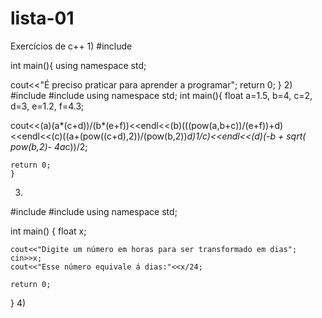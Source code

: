 # lista-01
Exercícios de c++
1)
#include<iostream>

int main(){
  using namespace std;

  cout<<"É preciso praticar para aprender a programar";
  return 0;
  }
2) 
#include<iostream>
#include <cmath>
using namespace std;
int main(){
   float a=1.5, b=4, c=2, d=3, e=1.2, f=4.3; 
   
cout<<(a)(a*(c+d))/(b*(e+f))<<endl<<(b)(((pow(a,b+c))/(e+f))+d)<<endl<<(c)((a+(pow((c+d),2))/(pow(b,2))*d)*1/c)<<endl<<(d)(-b + sqrt( pow(b,2)- 4*a*c))/2; 
    
    return 0;
    }
3)
#include <iostream>
#include <cmath>
using namespace std;

int main()
{
    float x;
   
    cout<<"Digite um número em horas para ser transformado em dias";
    cin>>x;
    cout<<"Esse número equivale á dias:"<<x/24;
    
    return 0;
   }
4)
   
